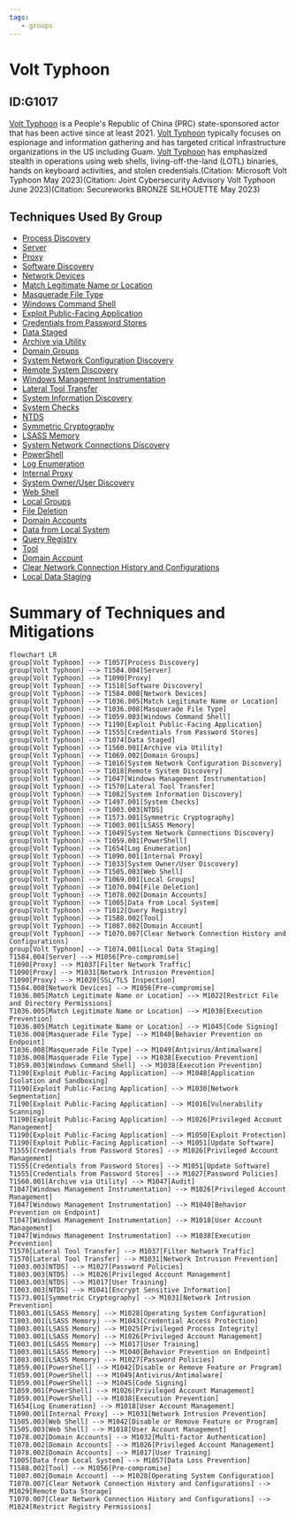 ```yaml
---
tags:
   - groups
---
```

# Volt Typhoon
## ID:G1017
[Volt Typhoon](groups/G1017) is a People's Republic of China (PRC) state-sponsored actor that has been active since at least 2021. [Volt Typhoon](groups/G1017) typically focuses on espionage and information gathering and has targeted critical infrastructure organizations in the US including Guam. [Volt Typhoon](groups/G1017) has emphasized stealth in operations using web shells, living-off-the-land (LOTL) binaries, hands on keyboard activities, and stolen credentials.(Citation: Microsoft Volt Typhoon May 2023)(Citation: Joint Cybersecurity Advisory Volt Typhoon June 2023)(Citation: Secureworks BRONZE SILHOUETTE May 2023)
## Techniques Used By Group
* [Process Discovery](techniques/T1057)
* [Server](techniques/T1584/004)
* [Proxy](techniques/T1090)
* [Software Discovery](techniques/T1518)
* [Network Devices](techniques/T1584/008)
* [Match Legitimate Name or Location](techniques/T1036/005)
* [Masquerade File Type](techniques/T1036/008)
* [Windows Command Shell](techniques/T1059/003)
* [Exploit Public-Facing Application](techniques/T1190)
* [Credentials from Password Stores](techniques/T1555)
* [Data Staged](techniques/T1074)
* [Archive via Utility](techniques/T1560/001)
* [Domain Groups](techniques/T1069/002)
* [System Network Configuration Discovery](techniques/T1016)
* [Remote System Discovery](techniques/T1018)
* [Windows Management Instrumentation](techniques/T1047)
* [Lateral Tool Transfer](techniques/T1570)
* [System Information Discovery](techniques/T1082)
* [System Checks](techniques/T1497/001)
* [NTDS](techniques/T1003/003)
* [Symmetric Cryptography](techniques/T1573/001)
* [LSASS Memory](techniques/T1003/001)
* [System Network Connections Discovery](techniques/T1049)
* [PowerShell](techniques/T1059/001)
* [Log Enumeration](techniques/T1654)
* [Internal Proxy](techniques/T1090/001)
* [System Owner/User Discovery](techniques/T1033)
* [Web Shell](techniques/T1505/003)
* [Local Groups](techniques/T1069/001)
* [File Deletion](techniques/T1070/004)
* [Domain Accounts](techniques/T1078/002)
* [Data from Local System](techniques/T1005)
* [Query Registry](techniques/T1012)
* [Tool](techniques/T1588/002)
* [Domain Account](techniques/T1087/002)
* [Clear Network Connection History and Configurations](techniques/T1070/007)
* [Local Data Staging](techniques/T1074/001)

# Summary of Techniques and Mitigations
```mermaid
flowchart LR
group[Volt Typhoon] --> T1057[Process Discovery]
group[Volt Typhoon] --> T1584.004[Server]
group[Volt Typhoon] --> T1090[Proxy]
group[Volt Typhoon] --> T1518[Software Discovery]
group[Volt Typhoon] --> T1584.008[Network Devices]
group[Volt Typhoon] --> T1036.005[Match Legitimate Name or Location]
group[Volt Typhoon] --> T1036.008[Masquerade File Type]
group[Volt Typhoon] --> T1059.003[Windows Command Shell]
group[Volt Typhoon] --> T1190[Exploit Public-Facing Application]
group[Volt Typhoon] --> T1555[Credentials from Password Stores]
group[Volt Typhoon] --> T1074[Data Staged]
group[Volt Typhoon] --> T1560.001[Archive via Utility]
group[Volt Typhoon] --> T1069.002[Domain Groups]
group[Volt Typhoon] --> T1016[System Network Configuration Discovery]
group[Volt Typhoon] --> T1018[Remote System Discovery]
group[Volt Typhoon] --> T1047[Windows Management Instrumentation]
group[Volt Typhoon] --> T1570[Lateral Tool Transfer]
group[Volt Typhoon] --> T1082[System Information Discovery]
group[Volt Typhoon] --> T1497.001[System Checks]
group[Volt Typhoon] --> T1003.003[NTDS]
group[Volt Typhoon] --> T1573.001[Symmetric Cryptography]
group[Volt Typhoon] --> T1003.001[LSASS Memory]
group[Volt Typhoon] --> T1049[System Network Connections Discovery]
group[Volt Typhoon] --> T1059.001[PowerShell]
group[Volt Typhoon] --> T1654[Log Enumeration]
group[Volt Typhoon] --> T1090.001[Internal Proxy]
group[Volt Typhoon] --> T1033[System Owner/User Discovery]
group[Volt Typhoon] --> T1505.003[Web Shell]
group[Volt Typhoon] --> T1069.001[Local Groups]
group[Volt Typhoon] --> T1070.004[File Deletion]
group[Volt Typhoon] --> T1078.002[Domain Accounts]
group[Volt Typhoon] --> T1005[Data from Local System]
group[Volt Typhoon] --> T1012[Query Registry]
group[Volt Typhoon] --> T1588.002[Tool]
group[Volt Typhoon] --> T1087.002[Domain Account]
group[Volt Typhoon] --> T1070.007[Clear Network Connection History and Configurations]
group[Volt Typhoon] --> T1074.001[Local Data Staging]
T1584.004[Server] --> M1056[Pre-compromise]
T1090[Proxy] --> M1037[Filter Network Traffic]
T1090[Proxy] --> M1031[Network Intrusion Prevention]
T1090[Proxy] --> M1020[SSL/TLS Inspection]
T1584.008[Network Devices] --> M1056[Pre-compromise]
T1036.005[Match Legitimate Name or Location] --> M1022[Restrict File and Directory Permissions]
T1036.005[Match Legitimate Name or Location] --> M1038[Execution Prevention]
T1036.005[Match Legitimate Name or Location] --> M1045[Code Signing]
T1036.008[Masquerade File Type] --> M1040[Behavior Prevention on Endpoint]
T1036.008[Masquerade File Type] --> M1049[Antivirus/Antimalware]
T1036.008[Masquerade File Type] --> M1038[Execution Prevention]
T1059.003[Windows Command Shell] --> M1038[Execution Prevention]
T1190[Exploit Public-Facing Application] --> M1048[Application Isolation and Sandboxing]
T1190[Exploit Public-Facing Application] --> M1030[Network Segmentation]
T1190[Exploit Public-Facing Application] --> M1016[Vulnerability Scanning]
T1190[Exploit Public-Facing Application] --> M1026[Privileged Account Management]
T1190[Exploit Public-Facing Application] --> M1050[Exploit Protection]
T1190[Exploit Public-Facing Application] --> M1051[Update Software]
T1555[Credentials from Password Stores] --> M1026[Privileged Account Management]
T1555[Credentials from Password Stores] --> M1051[Update Software]
T1555[Credentials from Password Stores] --> M1027[Password Policies]
T1560.001[Archive via Utility] --> M1047[Audit]
T1047[Windows Management Instrumentation] --> M1026[Privileged Account Management]
T1047[Windows Management Instrumentation] --> M1040[Behavior Prevention on Endpoint]
T1047[Windows Management Instrumentation] --> M1018[User Account Management]
T1047[Windows Management Instrumentation] --> M1038[Execution Prevention]
T1570[Lateral Tool Transfer] --> M1037[Filter Network Traffic]
T1570[Lateral Tool Transfer] --> M1031[Network Intrusion Prevention]
T1003.003[NTDS] --> M1027[Password Policies]
T1003.003[NTDS] --> M1026[Privileged Account Management]
T1003.003[NTDS] --> M1017[User Training]
T1003.003[NTDS] --> M1041[Encrypt Sensitive Information]
T1573.001[Symmetric Cryptography] --> M1031[Network Intrusion Prevention]
T1003.001[LSASS Memory] --> M1028[Operating System Configuration]
T1003.001[LSASS Memory] --> M1043[Credential Access Protection]
T1003.001[LSASS Memory] --> M1025[Privileged Process Integrity]
T1003.001[LSASS Memory] --> M1026[Privileged Account Management]
T1003.001[LSASS Memory] --> M1017[User Training]
T1003.001[LSASS Memory] --> M1040[Behavior Prevention on Endpoint]
T1003.001[LSASS Memory] --> M1027[Password Policies]
T1059.001[PowerShell] --> M1042[Disable or Remove Feature or Program]
T1059.001[PowerShell] --> M1049[Antivirus/Antimalware]
T1059.001[PowerShell] --> M1045[Code Signing]
T1059.001[PowerShell] --> M1026[Privileged Account Management]
T1059.001[PowerShell] --> M1038[Execution Prevention]
T1654[Log Enumeration] --> M1018[User Account Management]
T1090.001[Internal Proxy] --> M1031[Network Intrusion Prevention]
T1505.003[Web Shell] --> M1042[Disable or Remove Feature or Program]
T1505.003[Web Shell] --> M1018[User Account Management]
T1078.002[Domain Accounts] --> M1032[Multi-factor Authentication]
T1078.002[Domain Accounts] --> M1026[Privileged Account Management]
T1078.002[Domain Accounts] --> M1017[User Training]
T1005[Data from Local System] --> M1057[Data Loss Prevention]
T1588.002[Tool] --> M1056[Pre-compromise]
T1087.002[Domain Account] --> M1028[Operating System Configuration]
T1070.007[Clear Network Connection History and Configurations] --> M1029[Remote Data Storage]
T1070.007[Clear Network Connection History and Configurations] --> M1024[Restrict Registry Permissions]
```